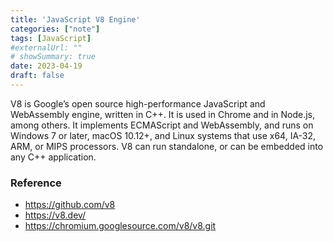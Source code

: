 ```yaml
---
title: 'JavaScript V8 Engine'
categories: ["note"]
tags: [JavaScript]
#externalUrl: ""
# showSummary: true
date: 2023-04-19
draft: false
---
```


V8 is Google’s open source high-performance JavaScript and WebAssembly engine, written in C++. It is used in Chrome and in Node.js, among others. It implements ECMAScript and WebAssembly, and runs on Windows 7 or later, macOS 10.12+, and Linux systems that use x64, IA-32, ARM, or MIPS processors. V8 can run standalone, or can be embedded into any C++ application.

### Reference
- https://github.com/v8
- https://v8.dev/
- https://chromium.googlesource.com/v8/v8.git
